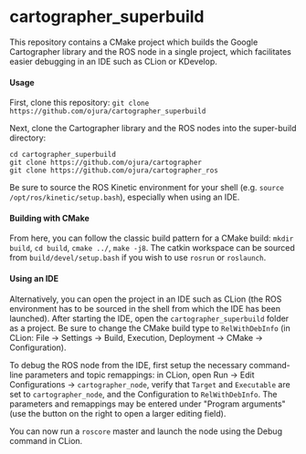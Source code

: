 # cartographer_superbuild

This repository contains a CMake project which builds the Google Cartographer library and the ROS node in a single project, which facilitates easier debugging in an IDE such as CLion or KDevelop.

#### Usage

First, clone this repository:
`git clone https://github.com/ojura/cartographer_superbuild`

Next, clone the Cartographer library and the ROS nodes into the super-build directory:
```
cd cartographer_superbuild
git clone https://github.com/ojura/cartographer
git clone https://github.com/ojura/cartographer_ros
```

Be sure to source the ROS Kinetic environment for your shell (e.g. `source /opt/ros/kinetic/setup.bash`), especially when using an IDE.

#### Building with CMake
From here, you can follow the classic build pattern for a CMake build: `mkdir build`, `cd build`, `cmake ../`, `make -j8`. The catkin workspace can be sourced from `build/devel/setup.bash` if you wish to use `rosrun` or `roslaunch`.

#### Using an IDE
Alternatively, you can open the project in an IDE such as CLion (the ROS environment has to be sourced in the shell from which the IDE has been launched). After starting the IDE, open the `cartographer_superbuild` folder as a project. Be sure to change the CMake build type to `RelWithDebInfo` (in CLion: File -> Settings -> Build, Execution, Deployment -> CMake -> Configuration).

To debug the ROS node from the IDE, first setup the necessary command-line parameters and topic remappings: in CLion, open Run -> Edit Configurations -> `cartographer_node`, verify that `Target` and `Executable` are set to `cartographer_node`, and the Configuration to `RelWithDebInfo`. The parameters and remappings may be entered under "Program arguments" (use the button on the right to open a larger editing field).

You can now run a `roscore` master and launch the node using the Debug command in CLion.
